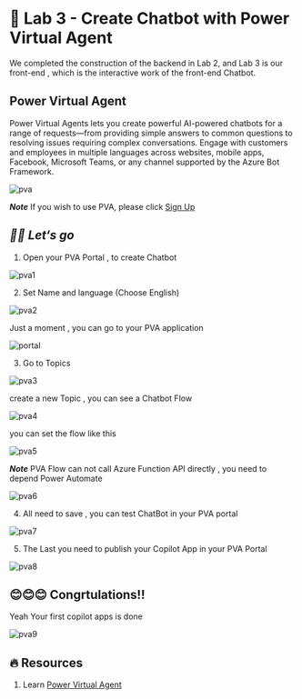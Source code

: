 # **🧪 Lab 3 - Create Chatbot with Power Virtual Agent**

We completed the construction of the backend in Lab 2, and Lab 3 is our front-end , which is the interactive work of the front-end Chatbot.

## **Power Virtual Agent**

Power Virtual Agents lets you create powerful AI-powered chatbots for a range of requests—from providing simple answers to common questions to resolving issues requiring complex conversations. Engage with customers and employees in multiple languages across websites, mobile apps, Facebook, Microsoft Teams, or any channel supported by the Azure Bot Framework.

![pva](../../../imgs/lab3/pva.png)

***Note*** If you wish to use PVA, please click [Sign Up](https://go.microsoft.com/fwlink/?LinkId=2107702)


## ***🏃‍♂️ Let‘s go***

1. Open your PVA Portal , to create Chatbot

![pva1](../../../imgs/lab3/step01.png)

2. Set Name and  language (Choose English)

![pva2](../../imgs/lab3/step02.png)

   Just a moment , you can go to your PVA application 

![portal](../../../imgs/lab3/portal.png)

3. Go to Topics

![pva3](../../../imgs/lab3/step03.png)

   create a new Topic , you can see a Chatbot Flow


![pva4](../../../imgs/lab3/step04.png)

   you can set the flow like this

![pva5](../../../imgs/lab3/step05.png)


***Note*** PVA Flow can not call Azure Function API directly , you need to depend Power Automate

![pva6](../../../imgs/lab3/step06.png)

4. All need to save , you can test ChatBot in your PVA portal


![pva7](../../../imgs/lab3/step07.png)

5. The Last you need to publish your Copilot App in your PVA Portal


![pva8](../../../imgs/lab3/step08.png)

## **😊😊😊 Congrtulations!!**

Yeah Your first copilot apps is done 


![pva9](../../../imgs/lab3/step09.png)


## **🔥 Resources**

1. Learn [Power Virtual Agent](https://learn.microsoft.com/en-us/power-virtual-agents/)













